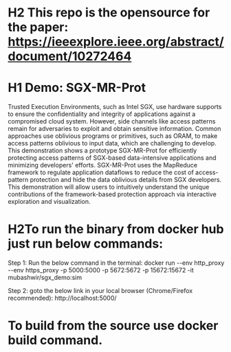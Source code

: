 # H2 This repo is the opensource for the paper: https://ieeexplore.ieee.org/abstract/document/10272464

# H1 Demo: SGX-MR-Prot
Trusted Execution Environments, such as Intel SGX, use hardware supports to ensure the confidentiality and integrity of applications against a compromised cloud system. However, side channels like access patterns remain for adversaries to exploit and obtain sensitive information. Common approaches use oblivious programs or primitives, such as ORAM, to make access patterns oblivious to input data, which are challenging to develop. This demonstration shows a prototype SGX-MR-Prot for efficiently protecting access patterns of SGX-based data-intensive applications and minimizing developers' efforts. SGX-MR-Prot uses the MapReduce framework to regulate application dataflows to reduce the cost of access-pattern protection and hide the data oblivious details from SGX developers. This demonstration will allow users to intuitively understand the unique contributions of the framework-based protection approach via interactive exploration and visualization.

# H2To run the binary from docker hub just run below commands:

Step 1: Run the below command in the terminal:
docker run --env http_proxy --env https_proxy  -p 5000:5000 -p 5672:5672 -p 15672:15672 -it mubashwir/sgx_demo:sim


Step 2: goto the below link in your local browser (Chrome/Firefox recommended):
http://localhost:5000/

# To build from the source use docker build command.
